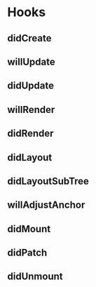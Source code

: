 # Hooks

## didCreate

## willUpdate

## didUpdate

## willRender

## didRender

## didLayout

## didLayoutSubTree

## willAdjustAnchor

## didMount

## didPatch

## didUnmount
